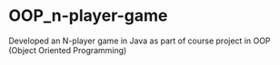 # OOP_n-player-game

Developed an N-player game in Java as part of course project in OOP (Object Oriented Programming)
